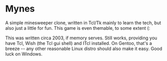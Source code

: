 # Mynes

A simple minesweeper clone, written in Tcl/Tk mainly to learn the tech, but
also just a little for fun. This game is even themable, to some extent (:

This was written circa 2003, if memory serves. Still works, providing you
have Tcl, Wish (the Tcl gui shell) and ITcl installed. On Gentoo, that's
a breeze -- any other reasonable Linux distro should also make it easy. Good
luck on Windows.